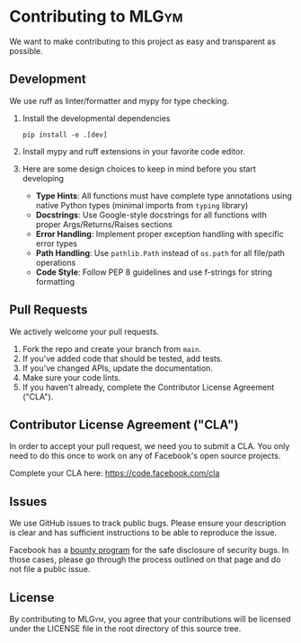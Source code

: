 # Contributing to <span style="font-variant:small-caps;">MLGym</span>

We want to make contributing to this project as easy and transparent as
possible.

## Development

We use ruff as linter/formatter and mypy for type checking.

1. Install the developmental dependencies

    `pip install -e .[dev]`
2. Install mypy and ruff extensions in your favorite code editor.

3. Here are some design choices to keep in mind before you start developing
   - **Type Hints**: All functions must have complete type annotations using native Python types (minimal imports from `typing` library)
   - **Docstrings**: Use Google-style docstrings for all functions with proper Args/Returns/Raises sections
   - **Error Handling**: Implement proper exception handling with specific error types
   - **Path Handling**: Use `pathlib.Path` instead of `os.path` for all file/path operations
   - **Code Style**: Follow PEP 8 guidelines and use f-strings for string formatting

## Pull Requests

We actively welcome your pull requests.

1. Fork the repo and create your branch from `main`.
2. If you've added code that should be tested, add tests.
3. If you've changed APIs, update the documentation.
4. Make sure your code lints.
5. If you haven't already, complete the Contributor License Agreement ("CLA").

## Contributor License Agreement ("CLA")

In order to accept your pull request, we need you to submit a CLA. You only need
to do this once to work on any of Facebook's open source projects.

Complete your CLA here: <https://code.facebook.com/cla>

## Issues

We use GitHub issues to track public bugs. Please ensure your description is
clear and has sufficient instructions to be able to reproduce the issue.

Facebook has a [bounty program](https://www.facebook.com/whitehat/) for the safe
disclosure of security bugs. In those cases, please go through the process
outlined on that page and do not file a public issue.

## License

By contributing to <span style="font-variant:small-caps;">MLGym</span>, you agree that your contributions will be licensed
under the LICENSE file in the root directory of this source tree.
